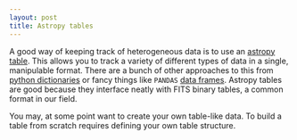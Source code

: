 ```yaml
---
layout: post
title: Astropy tables
---
```


A good way of keeping track of heterogeneous data is to use an [astropy table](http://docs.astropy.org/en/stable/table/).  This allows you to track a variety of different types of data in a single, manipulable format.  There are a bunch of other approaches to this from [python dictionaries](https://docs.python.org/2/tutorial/datastructures.html) or fancy things like `PANDAS` [data frames](http://pandas.pydata.org/pandas-docs/stable/dsintro.html).  Astropy tables are good because they interface neatly with FITS binary tables, a common format in our field.  

You may, at some point want to create your own table-like data.  To build a table from scratch requires defining your own table structure.

